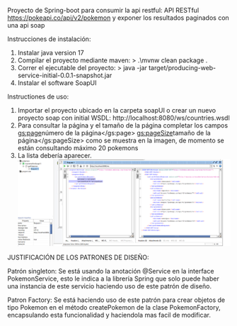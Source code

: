 Proyecto de Spring-boot para consumir la api restful: API RESTful https://pokeapi.co/api/v2/pokemon
y exponer los resultados paginados con una api soap

Instrucciones de instalación:
1. Instalar java version 17
2. Compilar el proyecto mediante maven: > .\mvnw clean package .
3. Correr el ejecutable del proyecto: > java -jar target/producing-web-service-initial-0.0.1-snapshot.jar
4. Instalar el software SoapUI

Instructiones de uso:

1. Importar el proyecto ubicado en la carpeta soapUI o crear un nuevo proyecto soap con initial WSDL: http://localhost:8080/ws/countries.wsdl
2. Para consultar la página y el tamaño de la página completar los campos <gs:page>número de la página</gs:page>
   <gs:pageSize>tamaño de la página</gs:pageSize> como se muestra en la imagen, de momento se están consultando máximo 20 pokemons
3. La lista debería aparecer.
![img.png](img.png)

JUSTIFICACIÓN DE LOS PATRONES DE DISEÑO:

Patrón singleton: Se está usando la anotación @Service en la interface PokemonService, esto le indica a la librería Spring que solo puede haber una instancia de este servicio haciendo uso de este patrón de diseño.

Patron Factory: Se está haciendo uso de este patrón para crear objetos de tipo Pokemon en el método createPokemon de la clase PokemonFactory, encapsulando esta funcionalidad y haciendola mas facil de modificar.
